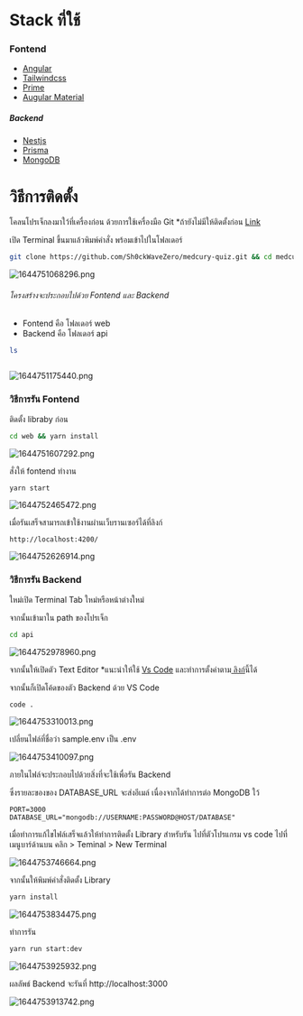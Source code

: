 
# Stack ที่ใช้

### Fontend 

* [Angular](https://angular.io/)
* [Tailwindcss](https://tailwindcss.com/)
* [Prime](https://www.primefaces.org/)
* [Augular Material](https://material.angular.io/)

##### Backend

* [Nestjs](https://nestjs.com/)
* [Prisma](https://www.prisma.io/)
* [MongoDB]()

# วิธีการติดตั้ง

โคลนโปรเจ็กลงมาใว้ที่เครื่องก่อน ด้วยการใช้เครื่องมือ Git
*ถ้ายังไม่มีให้ติดตั้งก่อน [Link](https://git-scm.com/)

เปิด Terminal ขึ้นมาแล้วพิมพ์คำสั่ง พร้อมเข้าไปในโฟลเดอร์

```bash
git clone https://github.com/Sh0ckWaveZero/medcury-quiz.git && cd medcury-quiz


```

![1644751068296.png](image/README/1644751068296.png)

###### โครงสร้างจะประกอบไปด้วย Fontend และ Backend

* Fontend คือ โฟลเดอร์ web
* Backend คือ โฟลเดอร์ api

```bash
ls



```

![1644751175440.png](image/README/1644751175440.png)

### วิธีการรัน Fontend

ติดตั้ง libraby ก่อน

```bash
cd web && yarn install
```

![1644751607292.png](image/README/1644751607292.png)

สั่งให้ fontend ทำงาน

```bash
yarn start
```

![1644752465472.png](image/README/1644752465472.png)

เมื่อรันเสร็จสามารถเข้าใช้งานผ่านเว็บรานเซอร์ได้ที่ลิงก์

```
http://localhost:4200/
```

![1644752626914.png](image/README/1644752626914.png)

### วิธีการรัน Backend

ใหม่เปิด Terminal Tab ใหม่หรือหน้าต่างใหม่

จากนั้นเข้ามาใน path ของโปรเจ็ก

```bash
cd api
```

![1644752978960.png](image/README/1644752978960.png)

จากนั้นให้เปิดตัว Text Editor *แนะนำให้ใช้  [Vs Code](https://code.visualstudio.com/) และทำการตั้งค่าตาม[ ลิงก์](https://code.visualstudio.com/docs/setup/mac)นี้ได้

จากนั้นก็เปิดโค้ดของตัว Backend ด้วย VS Code

```bash
code .
```

![1644753310013.png](image/README/1644753310013.png)

เปลี่ยนไฟล์ที่ชื่อว่า sample.env เป็น .env

![1644753410097.png](image/README/1644753410097.png)

ภายในไฟล์จะประกอบไปด้วยสิ่งที่จะใช้เพื่อรัน Backend

ซึ่งรายละของของ DATABASE_URL จะส่งอีเมล์ เนื่องจากได้ทำการต่อ MongoDB ใว้

```
PORT=3000
DATABASE_URL="mongodb://USERNAME:PASSWORD@HOST/DATABASE"
```

เมื่อทำการแก้ไขไฟล์เสร็จแล้วให้ทำการติดตั้ง Library สำหรับรัน ไปที่ตัวโปรแกรม vs code ไปที่เมนูบาร์ด้านบน คลิก > Teminal > New Terminal

![1644753746664.png](image/README/1644753746664.png)

จากนั้นให้พิมพ์คำสั่งติดตั้ง Library

```bash
yarn install
```

![1644753834475.png](image/README/1644753834475.png)

ทำการรัน

```bash
yarn run start:dev
```

![1644753925932.png](image/README/1644753925932.png)

ผลลัพธ์ Backend จะรันที่ http://localhost:3000

![1644753913742.png](image/README/1644753913742.png)
